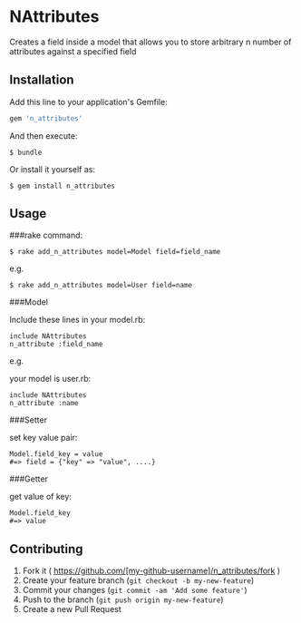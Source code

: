 # NAttributes

Creates a field inside a model that allows you to store arbitrary n number of attributes against a specified field

## Installation

Add this line to your application's Gemfile:

```ruby
gem 'n_attributes'
```

And then execute:

    $ bundle

Or install it yourself as:

    $ gem install n_attributes

## Usage

###rake command:

    $ rake add_n_attributes model=Model field=field_name

  e.g.

    $ rake add_n_attributes model=User field=name

###Model

Include these lines in your model.rb:

    include NAttributes
    n_attribute :field_name

e.g.

your model is user.rb:

    include NAttributes
    n_attribute :name

###Setter

set key value pair:

    Model.field_key = value
    #=> field = {"key" => "value", ....}

###Getter

get value of key:

    Model.field_key
    #=> value

## Contributing

1. Fork it ( https://github.com/[my-github-username]/n_attributes/fork )
2. Create your feature branch (`git checkout -b my-new-feature`)
3. Commit your changes (`git commit -am 'Add some feature'`)
4. Push to the branch (`git push origin my-new-feature`)
5. Create a new Pull Request
